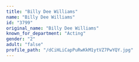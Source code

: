 ```yaml
---
title: "Billy Dee Williams"
name: "Billy Dee Williams"
id: "3799"
original_name: "Billy Dee Williams"
known_for_department: "Acting"
gender: "2"
adult: "false"
profile_path: "/dCiHLiCapPuRwKkM1ytVZ7PwYQY.jpg"
---
```

